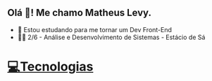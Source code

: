 ## Olá 👋! Me chamo Matheus Levy.

- 📘 Estou estudando para me tornar um Dev Front-End
- 👨‍💻 2/6 - Análise e Desenvolvimento de Sistemas - Estácio de Sá

<div>
  <a href="https://github.com/mthslevy"
  <img height="180em" src="https://github-readme-stats.vercel.app/api?username=mthslevy&theme=radical%22%3E"
  <img height="180em" src="https://github-readme-stats.vercel.app/api/top-langs/?username=mthslevy&theme=radical%22%3E"
</div>

<h1>💻Tecnologias</h1>
  <div>
     <img width="50px"  src="https://cdn.jsdelivr.net/gh/devicons/devicon/icons/html5/html5-original.svg%22%3E
     <img width="50px"  src="https://cdn.jsdelivr.net/gh/devicons/devicon/icons/css3/css3-original.svg%22%3E
     <img width="50px"  src="https://cdn.jsdelivr.net/gh/devicons/devicon/icons/javascript/javascript-original.svg%22%3E
  </div>

  <hr>

